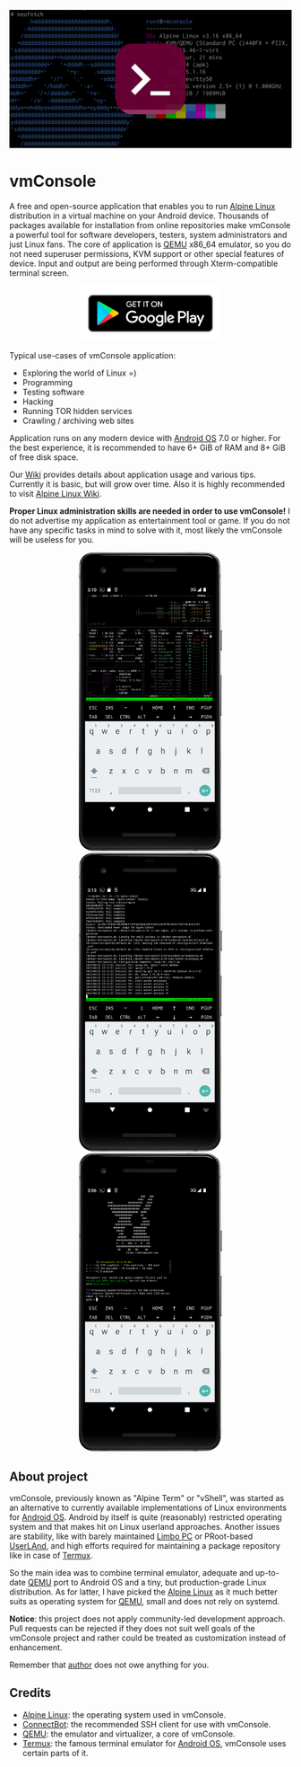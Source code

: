 ![](./images/banner.png)

# vmConsole

A free and open-source application that enables you to run [Alpine Linux]
distribution in a virtual machine on your Android device. Thousands of
packages available for installation from online repositories make vmConsole
a powerful tool for software developers, testers, system administrators
and just Linux fans. The core of application is [QEMU] x86_64 emulator, so
you do not need superuser permissions, KVM support or other special features
of device. Input and output are being performed through Xterm-compatible
terminal screen.

<p align="center">
  <a href="https://play.google.com/store/apps/details?id=sylirre.vmconsole">
    <img src="images/google-play-badge.png" width="256px">
  </a>
</p>

Typical use-cases of vmConsole application:

- Exploring the world of Linux =)
- Programming
- Testing software
- Hacking
- Running TOR hidden services
- Crawling / archiving web sites

Application runs on any modern device with [Android OS] 7.0 or higher. For
the best experience, it is recommended to have 6+ GiB of RAM and 8+ GiB of
free disk space.

Our [Wiki](https://github.com/sylirre/vmConsole/wiki) provides details about
application usage and various tips. Currently it is basic, but will grow over
time. Also it is highly recommended to visit [Alpine Linux Wiki].

**Proper Linux administration skills are needed in order to use vmConsole!**
I do not advertise my application as entertainment tool or game. If you do
not have any specific tasks in mind to solve with it, most likely the
vmConsole will be useless for you.

<p align="center">
  <img src="docs/files/demo_btop.png" width="256px">
  <img src="docs/files/demo_docker.png" width="256px">
  <img src="docs/files/demo_metasploit.png" width="256px">
</p>

## About project

vmConsole, previously known as "Alpine Term" or "vShell", was started as an
alternative to currently available implementations of Linux environments for
[Android OS]. Android by itself is quite (reasonably) restricted operating
system and that makes hit on Linux userland approaches. Another issues are
stability, like with barely maintained [Limbo PC] or PRoot-based [UserLAnd],
and high efforts required for maintaining a package repository like in case
of [Termux].

So the main idea was to combine terminal emulator, adequate and up-to-date
[QEMU] port to Android OS and a tiny, but production-grade Linux distribution.
As for latter, I have picked the [Alpine Linux] as it much better suits as
operating system for [QEMU], small and does not rely on systemd.

**Notice**: this project does not apply community-led development approach.
Pull requests can be rejected if they does not suit well goals of the
vmConsole project and rather could be treated as customization instead of
enhancement.

Remember that [author] does not owe anything for you.

## Credits

- [Alpine Linux]: the operating system used in vmConsole.
- [ConnectBot]: the recommended SSH client for use with vmConsole.
- [QEMU]: the emulator and virtualizer, a core of vmConsole.
- [Termux]: the famous terminal emulator for [Android OS], vmConsole uses certain parts of it.

[author]: https://github.com/sylirre
[Android OS]: https://www.android.com
[Alpine Linux]: https://alpinelinux.org
[Alpine Linux Wiki]: https://wiki.alpinelinux.org/wiki/Main_Page
[ConnectBot]: https://github.com/connectbot/connectbot
[Limbo PC]: https://github.com/limboemu/limbo
[QEMU]: https://qemu.org
[Termux]: https://termux.dev
[UserLAnd]: https://github.com/CypherpunkArmory/UserLAnd
